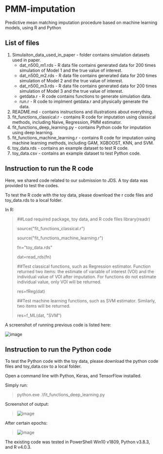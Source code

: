 # PMM-imputation
Predictive mean matching imputation procedure based on machine learning models, using R and Python

## List of files
1. Simulaiton_data_used_in_paper - folder contains simulation datasets used in paper.
   - dat_n500_m1.rds - R data file contains generated data for 200 times simulation of Model 1 and the true value of interest.
   - dat_n500_m2.rds - R data file contains generated data for 200 times simulation of Model 2 and the true value of interest.
   - dat_n500_m3.rds - R data file contains generated data for 200 times simulation of Model 3 and the true value of interest.
   - getdata.r - R code contains functions to generate simulation data.
   - run.r - R code to implment getdata.r and physically generate the data.
3. README.md - contains instructions and illustrations about everything.
4. fit_functions_classical.r - contains R code for imputation using classical methods, including Naive, Regression, PMM estimator.
5. fit_functions_deep_learning.py - contains Python code for imputation using deep learning.
6. fit_functions_machine_learning.r - contains R code for imputation using machine learning methods, including GAM, XGBOOST, KNN, and SVM.
7. toy_data.rds - contains an example dataset to test R code.
8. toy_data.csv - contains an example dataset to test Python code.

## Instruction to run the R code
Here, we shared code related to our submission to JDS. A toy data was provided to test the codes.

To test the R code with the toy data, please download the r code files and toy_data.rds to a local folder.

In R:
>##Load required package, toy data, and R code files
> library(readr)
> 
> source("fit_functions_classical.r")
> 
>source("fit_functions_machine_learning.r")
> 
>fn="toy_data.rds"
>
>dat=read_rds(fn)
>
> 
>##Test classical functions, such as Regression estimator.
>Function returned two items: the estimate of variable of interest (VOI) and the individual value of VOI after imputation.
>For functions do not estimate individual value, only VOI will be returned.
>
>res=fReg(dat)
>
> 
>##Test machine learning functions, such as SVM estimator. Similarly, two items will be returned.
>
>res=f_ML(dat, "SVM")


A screenshot of running previous code is listed here:

![image](https://github.com/xu1912/PMM-imputation/assets/8320920/5e183d57-6eac-424f-8c84-18e27075a2be)

## Instruction to run the Python code
To test the Python code with the toy data, please download the python code files and toy_data.csv to a local folder.

Open a command line with Python, Keras, and TensorFlow installed. 

Simply run:
> python.exe .\fit_functions_deep_learning.py

Screenshot of output:
>![image](https://github.com/xu1912/PMM-imputation/assets/8320920/57ee659f-0ad3-4349-82f2-21fbc40bee43)

After certain epochs:
> ![image](https://github.com/xu1912/PMM-imputation/assets/8320920/524b2c26-6c21-464c-bd41-77ff86138801)

The existing code was tested in PowerShell Win10 v1809, Python v3.8.3, and R v4.0.3.
